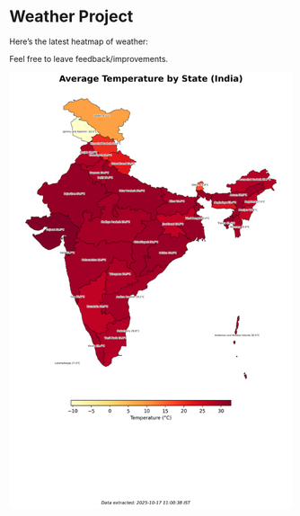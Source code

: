 # Weather Project

Here’s the latest heatmap of weather:

Feel free to leave feedback/improvements.

![India Heatmap](docs/assets/india_heatmap.png?v=F1D481)
